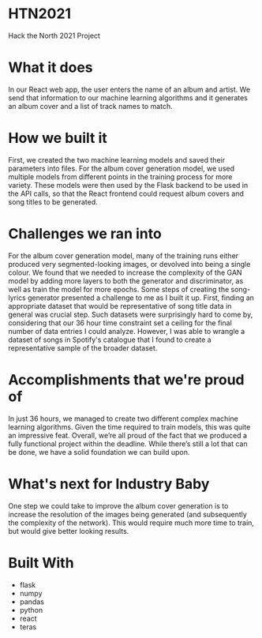 # HTN2021
Hack the North 2021 Project

# What it does
In our React web app, the user enters the name of an album and artist. We send that information to our machine learning algorithms and it generates an album cover and a list of track names to match.

# How we built it
First, we created the two machine learning models and saved their parameters into files. For the album cover generation model, we used multiple models from different points in the training process for more variety. These models were then used by the Flask backend to be used in the API calls, so that the React frontend could request album covers and song titles to be generated.

# Challenges we ran into
For the album cover generation model, many of the training runs either produced very segmented-looking images, or devolved into being a single colour. We found that we needed to increase the complexity of the GAN model by adding more layers to both the generator and discriminator, as well as train the model for more epochs. Some steps of creating the song-lyrics generator presented a challenge to me as I built it up. First, finding an appropriate dataset that would be representative of song title data in general was crucial step. Such datasets were surprisingly hard to come by, considering that our 36 hour time constraint set a ceiling for the final number of data entries I could analyze. However, I was able to wrangle a dataset of songs in Spotify's catalogue that I found to create a representative sample of the broader dataset.

# Accomplishments that we're proud of
In just 36 hours, we managed to create two different complex machine learning algorithms. Given the time required to train models, this was quite an impressive feat. Overall, we’re all proud of the fact that we produced a fully functional project within the deadline. While there’s still a lot that can be done, we have a solid foundation we can build upon.

# What's next for Industry Baby
One step we could take to improve the album cover generation is to increase the resolution of the images being generated (and subsequently the complexity of the network). This would require much more time to train, but would give better looking results.

# Built With
- flask
- numpy
- pandas
- python
- react
- teras
